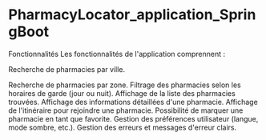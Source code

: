 # PharmacyLocator_application_SpringBoot 


Fonctionnalités
Les fonctionnalités de l'application comprennent :

Recherche de pharmacies par ville.

Recherche de pharmacies par zone.
Filtrage des pharmacies selon les horaires de garde (jour ou nuit).
Affichage de la liste des pharmacies trouvées.
Affichage des informations détaillées d'une pharmacie.
Affichage de l'itinéraire pour rejoindre une pharmacie.
Possibilité de marquer une pharmacie en tant que favorite.
Gestion des préférences utilisateur (langue, mode sombre, etc.).
Gestion des erreurs et messages d'erreur clairs.
